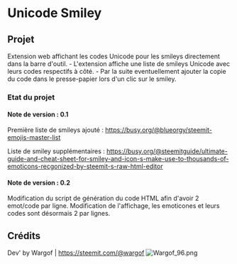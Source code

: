 # Unicode Smiley 

## Projet 

Extension web affichant les codes Unicode pour les smileys directement dans la barre d'outil. 
    - L'extension affiche une liste de smileys Unicode avec leurs codes respectifs à côté.
    - Par la suite eventuellement ajouter la copie du code dans le presse-papier lors d'un clic sur le smiley.

### Etat du projet

#### Note de version : 0.1

Première liste de smileys ajouté : https://busy.org/@blueorgy/steemit-emojis-master-list

Liste de smiley supplémentaires : https://busy.org/@steemitguide/ultimate-guide-and-cheat-sheet-for-smiley-and-icon-s-make-use-to-thousands-of-emoticons-recgonized-by-steemit-s-raw-html-editor

#### Note de version : 0.2

Modification du script de génération du code HTML afin d'avoir 2 emot/code par ligne.
Modification de l'affichage, les emoticones et leurs codes sont désormais 2 par lignes.

## Crédits 
Dev' by Wargof | https://steemit.com/@wargof
![Wargof_96.png](https://ipfs.busy.org/ipfs/QmRD5CsaW1zzDkyCH6WpXKhY9L6XVk34bgtvFGZWv9oHSt)
